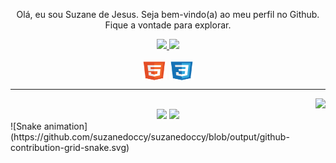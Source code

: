 <p align="center">Olá, eu sou Suzane de Jesus. Seja bem-vindo(a) ao meu perfil no Github. Fique a vontade para explorar.</p>

<div align="center">
  <a href="https://github.com/suzanedoccy">
  <img height="188em" src="https://github-readme-stats.vercel.app/api?username=suzanedoccy&show_icons=true&theme=gruvbox"></>
  <img height="188em" src="https://github-readme-stats.vercel.app/api/top-langs/?username=suzanedoccy&hide_progress=trueshow_icons=true&theme=gruvbox"></>
</div>
<div align="center" dir="auto"><br>
  <a target="_blank" rel="noopener noreferrer nofollow" href="https://raw.githubusercontent.com/devicons/devicon/master/icons/html5/html5-original.svg"><img align="center" alt="Rafa-HTML" height="30" width="40" src="https://raw.githubusercontent.com/devicons/devicon/master/icons/html5/html5-original.svg" style="max-width: 100%;"></a>
  <a target="_blank" rel="noopener noreferrer nofollow" href="https://raw.githubusercontent.com/devicons/devicon/master/icons/css3/css3-original.svg"><img align="center" alt="Rafa-CSS" height="30" width="40" src="https://raw.githubusercontent.com/devicons/devicon/master/icons/css3/css3-original.svg" style="max-width: 100%;"></a>
  <a target="_blank" rel="noopener noreferrer nofollow" href="https://raw.githubusercontent.com/devicons/devicon/master/icons/python/python-original.svg">
</div>
<hr> <img align="right" src="https://picrew.me/share?cd=qu1CY1SxDs">
<div align="center" dir="auto"><br>
  <a href="https://instagram.com/suzanejcosta" rel="nofollow"><img src="https://camo.githubusercontent.com/acaa286597b43c96dc02b69b90de15a65c52063e31835b763a061cc815f64bac/68747470733a2f2f696d672e736869656c64732e696f2f62616467652f2d496e7374616772616d2d2532334534343035463f7374796c653d666f722d7468652d6261646765266c6f676f3d696e7374616772616d266c6f676f436f6c6f723d7768697465" data-canonical-src="https://img.shields.io/badge/-Instagram-%23E4405F?style=for-the-badge&amp;logo=instagram&amp;logoColor=white" style="max-width: 100%; target="_blank""></a>
  <a href="mailto:suzanejcosta@gmail.com"><img src="https://camo.githubusercontent.com/927d6b3961fa048ff7303daf291cb5869dfa25018997cf8c1373c2f6a85b1458/68747470733a2f2f696d672e736869656c64732e696f2f62616467652f2d476d61696c2d2532333333333f7374796c653d666f722d7468652d6261646765266c6f676f3d676d61696c266c6f676f436f6c6f723d7768697465" data-canonical-src="https://img.shields.io/badge/-Gmail-%23333?style=for-the-badge&amp;logo=gmail&amp;logoColor=white" style="max-width: 100%; target="_blank""></a>
</div>
![Snake animation](https://github.com/suzanedoccy/suzanedoccy/blob/output/github-contribution-grid-snake.svg)    
